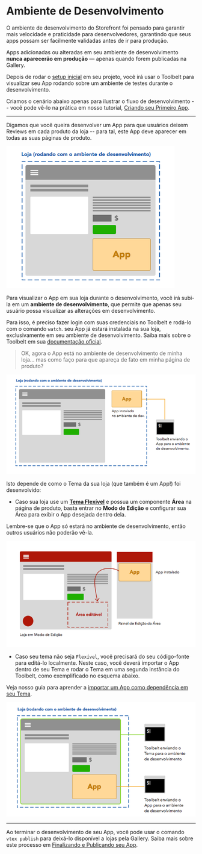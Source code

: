 # Ambiente de Desenvolvimento

O ambiente de desenvolvimento do Storefront foi pensado para garantir mais velocidade e praticidade para desenvolvedores, garantindo que seus apps possam ser facilmente validadas antes de ir para produção.

Apps adicionadas ou alteradas em seu ambiente de desenvolvimento **nunca aparecerão em produção** — apenas quando forem publicadas na Gallery.

Depois de rodar o [setup inicial](1-setup-inicial.md) em seu projeto, você irá usar o Toolbelt para visualizar seu App rodando sobre um ambiente de testes durante o desenvolvimento.

Criamos o cenário abaixo apenas para ilustrar o fluxo de desenvolvimento -- você pode vê-lo na prática em nosso tutorial, [Criando seu Primeiro App](2-criando-seu-primeiro-app.md).

---

Digamos que você queira desenvolver um App para que usuários deixem Reviews em cada produto da loja -- para tal, este App deve aparecer em todas as suas páginas de produto.

![Gráfico com app de review aparecendo na página de produto](pagina_produto_com_app.png)


Para visualizar o App em sua loja durante o desenvolvimento, você irá subi-la em um **ambiente de desenvolvimento**, que permite que apenas seu usuário possa visualizar as alterações em desenvolvimento.

Para isso, é preciso fazer login com suas credenciais no Toolbelt e rodá-lo com o comando `watch`. seu App já estará instalada na sua loja, exclusivamente em seu ambiente de desenvolvimento. Saiba mais sobre o Toolbelt em sua [documentação oficial](https://github.com/vtex/toolbelt).

> OK, agora o App está no ambiente de desenvolvimento de minha loja... mas como faço para que apareça de fato em minha página de produto?

![Gráfico mostrando o fluxo do toolbelt subindo o App](pagina_produto_terminal.png)

Isto depende de como o Tema da sua loja (que também é um App!) foi desenvolvido:

 - Caso sua loja use um **[Tema Flexível](../2_conceitos/tema-flexivel.md)** e possua um componente **Área** na página de produto, basta entrar no **Modo de Edição** e configurar sua Área para exibir o App desejada dentro dela.

 Lembre-se que o App só estará no ambiente de desenvolvimento, então outros usuários não poderão vê-la.

![Gráfico mostrando edição da página de produto e seleção do review](pagina_produto_adicionando-app.png)

 - Caso seu tema não seja `Flexível`, você precisará do seu código-fonte para editá-lo localmente. Neste caso, você deverá importar o App dentro de seu Tema e rodar o Tema em uma segunda instância do Toolbelt, como exemplificado no esquema abaixo.

 Veja nosso guia para aprender a [importar um App como dependência em seu Tema](../1_guias/4-importar-um-app-como-dependencia.md).

![Gráfico mostrando dois terminais rodando com tema e app sendo pushed](pagina_produto_app-e-tema-pelo-toolbelt.png)

---

Ao terminar o desenvolvimento de seu App, você pode usar o comando `vtex publish` para deixá-lo disponível a lojas pela Gallery. Saiba mais sobre este processo em [Finalizando e Publicando seu App](../1_guias/5-finalizando-e-publicando-seu-app.md).
